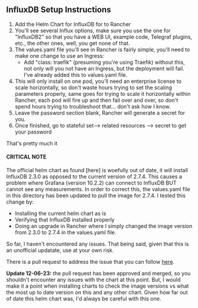  

## InfluxDB Setup Instructions

1) Add the Helm Chart for InfluxDB for to Rancher 
2) You'll see several Influx options, make sure you use the one for "InfluxDB2" so that you have a WEB UI, example code, Telegraf plugins, etc., the other ones, well, you get none of that. 
3) The values.yaml file you'll see in Rancher is fairly simple, you'll need to make one change to use an Ingress:
    * Add "class: traefik" (presuming you're using Traefik) without this, not only will you not have an Ingress, but the deployment will fail. I've already added this to values.yaml file. 
4) This will only install on one pod, you'll need an enterprise license to scale horizontally, so don't waste hours trying to set the scaling parameters properly, same goes for trying to scale it horizontally within Rancher, each pod will fire up and then fail over and over, so don't spend hours trying to troubleshoot that... don't ask how I know.  
5) Leave the password section blank, Rancher will generate a secret for you.  
6) Once finished, go to stateful set--> related resources --> secret to get your password  

That's pretty much it


#### CRITICAL NOTE 

The official helm chart as found [here] is woefully out of date, it will install InfluxDB 2.3.0 as opposed to the current version of 2.7.4. This causes a problem where Grafana (version 10.2.2) can connect to InfluxDB BUT cannot see any measurements. In order to correct this, the values.yaml file in this directory has been updated to pull the image for 2.7.4. I tested this change by: 

* Installing the current helm chart as is
* Verifying that InfluxDB installed properly 
* Doing an upgrade in Rancher where I simply changed the image version from 2.3.0 to 2.7.4 in the values.yaml file. 

So far, I haven't encountered any issues. That being said, given that this is an unofficial updatate, use at your own risk. 

There is a pull request to address the issue that you can follow [here](https://github.com/influxdata/helm-charts/pull/536).

**Update 12-06-23:** the pull request has been approved and merged, so you shouldn't encounter any issues with the chart at this point. But, I would make it a point when installing charts to check the image versions vs what the most up to date version on this and any other chart. Given how far out of date this helm chart was, I'd always be careful with this one. 
